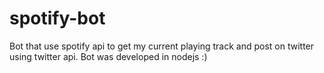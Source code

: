 # spotify-bot
Bot that use spotify api to get my current playing track and post on twitter using twitter api. Bot was developed in nodejs :) 
